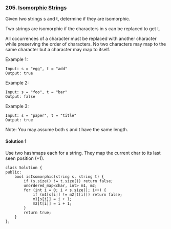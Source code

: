 ### 205\. [Isomorphic Strings](https://leetcode.com/problems/isomorphic-strings/)

Given two strings s and t, determine if they are isomorphic.

Two strings are isomorphic if the characters in s can be replaced to get t.

All occurrences of a character must be replaced with another character while preserving the order of characters. No two characters may map to the same character but a character may map to itself.

Example 1:
```
Input: s = "egg", t = "add"
Output: true
```

Example 2:
```
Input: s = "foo", t = "bar"
Output: false
```

Example 3:
```
Input: s = "paper", t = "title"
Output: true
```

Note:
You may assume both s and t have the same length.


#### Solution 1

Use two hashmaps each for a string. 
They map the current char to its last seen position (+1).

```
class Solution {
public:
    bool isIsomorphic(string s, string t) {
        if (s.size() != t.size()) return false;
        unordered_map<char, int> m1, m2;
        for (int i = 0; i < s.size(); i++) {
            if (m1[s[i]] != m2[t[i]]) return false;
            m1[s[i]] = i + 1;
            m2[t[i]] = i + 1;
        }
        return true;
    }
};
```
